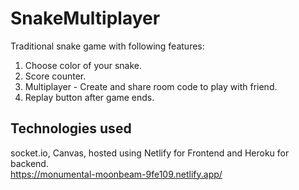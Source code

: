 # SnakeMultiplayer
Traditional snake game with following features:
1. Choose color of your snake.
2. Score counter.
3. Multiplayer - Create and share room code to play with friend.
4. Replay button after game ends.

## Technologies used
socket.io, Canvas, hosted using Netlify for Frontend and Heroku for backend. <br>
https://monumental-moonbeam-9fe109.netlify.app/
